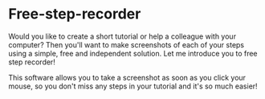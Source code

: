 # Free-step-recorder
Would you like to create a short tutorial or help a colleague with your computer? Then you'll want to make screenshots of each of your steps using a simple, free and independent solution. Let me introduce you to free step recorder!

This software allows you to take a screenshot as soon as you click your mouse, so you don't miss any steps in your tutorial and it's so much easier!
